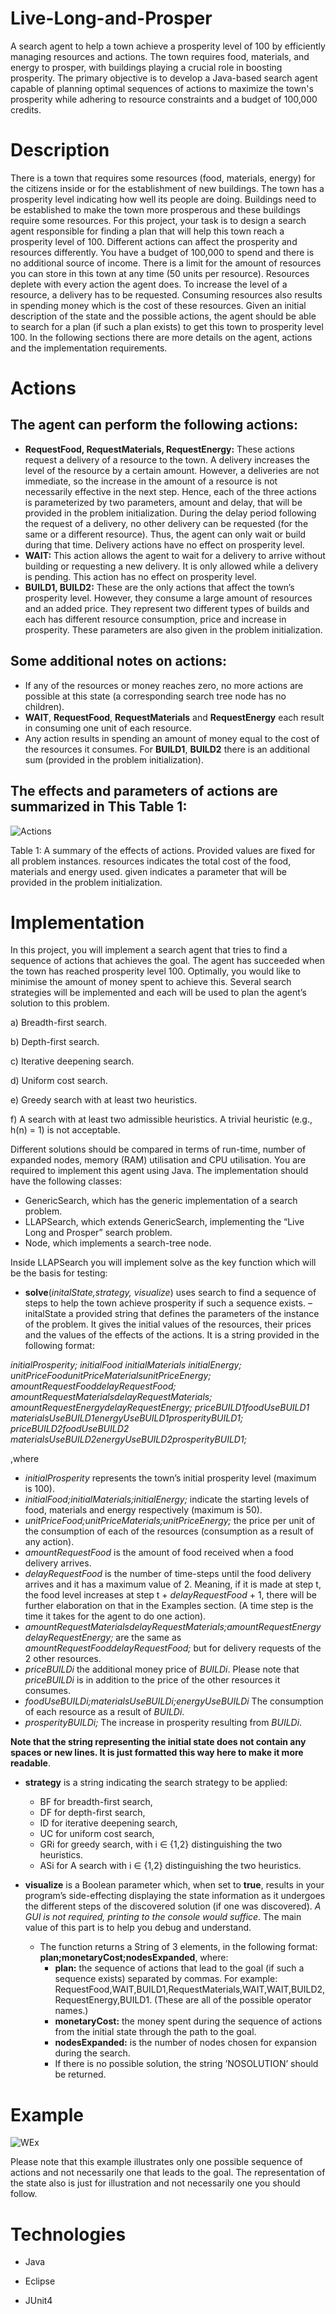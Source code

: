 # Live-Long-and-Prosper
A search agent to help a town achieve a prosperity level of 100 by efficiently managing resources and actions. The town requires food, materials, and energy to prosper, with buildings playing a crucial role in boosting prosperity. The primary objective is to develop a Java-based search agent capable of planning optimal sequences of actions to maximize the town's prosperity while adhering to resource constraints and a budget of 100,000 credits.

# Description
There is a town that requires some resources (food, materials, energy) for the citizens inside or for the establishment of new buildings. The town has a prosperity level indicating how well its people are doing. Buildings need to be established to make the town more prosperous and these buildings require some resources. For this project, your task is to design a search agent responsible for finding a plan that will help this town reach a prosperity level of 100. Different actions can affect the prosperity and resources differently. You have a budget of 100,000 to spend and there is no additional source of income. There is a limit for the amount of resources you can store in this town at any time (50 units per resource). Resources deplete with every action the agent does. To increase the level of a resource, a delivery has to be requested. Consuming resources also results in spending money which is the cost of these resources. Given an initial description of the state and the possible actions, the agent should be able to search for a plan (if such a plan exists) to get this town to prosperity level 100. In the following sections there are more details on the agent, actions and the implementation requirements.

# Actions
## The agent can perform the following actions:
- **RequestFood, RequestMaterials, RequestEnergy:** These actions request a delivery of a resource to the town. A delivery increases the level of the resource by a certain amount. However, a deliveries are not immediate, so the increase in the amount of a resource is not necessarily effective in the next step. Hence, each of the three actions is parameterized by two parameters, amount and delay, that will be provided in the problem initialization. During the delay period following the request of a delivery, no other delivery can be requested (for the same or a different resource). Thus, the agent can only wait or build during that time. Delivery actions have no effect on prosperity level.
- **WAIT:** This action allows the agent to wait for a delivery to arrive without building or requesting a new delivery. It is only allowed while a delivery is pending. This action has no effect on prosperity level.
- **BUILD1, BUILD2:** These are the only actions that affect the town’s prosperity level. However, they consume a large amount of resources and an added price. They represent two different types of builds and each has different resource consumption, price and increase in prosperity. These parameters are also given in the problem initialization.
## Some additional notes on actions:
- If any of the resources or money reaches zero, no more actions are possible at this state (a corresponding search tree node has no children).
- **WAIT**, **RequestFood**, **RequestMaterials** and **RequestEnergy** each result in consuming one unit of each resource.
- Any action results in spending an amount of money equal to the cost of the resources it consumes. For **BUILD1**, **BUILD2** there is an additional sum (provided in the problem initialization).

## The effects and parameters of actions are summarized in This Table 1:

![Actions](https://github.com/Khaledayman9/Live-Long-and-Prosper/assets/105018459/49d8233d-5130-4782-8bcb-43071a96d4d2)

Table 1: A summary of the effects of actions. Provided values are fixed for all problem instances. resources indicates the total cost of the food, materials and energy used. given indicates a parameter that will be provided in the problem initialization.

# Implementation
In this project, you will implement a search agent that tries to find a sequence of actions that achieves the goal. The agent has succeeded when the town has reached prosperity level 100. Optimally, you would like to minimise the amount of money spent to achieve this. Several search strategies will be implemented and each will be used to plan the agent’s solution to this problem.

a) Breadth-first search.
 
b) Depth-first search.
 
c) Iterative deepening search.
 
d) Uniform cost search.
 
e) Greedy search with at least two heuristics.
 
f) A search with at least two admissible heuristics. A trivial heuristic (e.g., h(n) = 1) is not acceptable.

Different solutions should be compared in terms of run-time, number of expanded nodes, memory (RAM) utilisation and CPU utilisation. You are required to implement this agent using Java. The implementation should have the following classes:
- GenericSearch, which has the generic implementation of a search problem.
- LLAPSearch, which extends GenericSearch, implementing the “Live Long and Prosper” search problem.
- Node, which implements a search-tree node.

Inside LLAPSearch you will implement solve as the key function which will be the basis for testing:

- **solve**(*initalState,strategy, visualize*) uses search to find a sequence of steps to help the town achieve prosperity if such a sequence exists.
  – initalState a provided string that defines the parameters of the instance of the problem. It gives the initial values of the resources, their prices and the values of the effects of the actions. It is a string provided in the following format:

 *initialProsperity;
 initialFood initialMaterials initialEnergy;
 unitPriceFoodunitPriceMaterialsunitPriceEnergy;
 amountRequestFooddelayRequestFood;
 amountRequestMaterialsdelayRequestMaterials;
 amountRequestEnergydelayRequestEnergy;
 priceBUILD1foodUseBUILD1
 materialsUseBUILD1energyUseBUILD1prosperityBUILD1;
 priceBUILD2foodUseBUILD2
 materialsUseBUILD2energyUseBUILD2prosperityBUILD1;*
 
 ,where
 - *initialProsperity* represents the town’s initial prosperity level (maximum is 100).
 - *initialFood;initialMaterials;initialEnergy;* indicate the starting levels of food, materials and energy respectively (maximum is 50).
 - *unitPriceFood;unitPriceMaterials;unitPriceEnergy;* the price per unit of the consumption of each of the resources (consumption as a result of any action).
 - *amountRequestFood* is the amount of food received when a food delivery arrives.
 - *delayRequestFood* is the number of time-steps until the food delivery arrives and it has a maximum value of 2. Meaning, if it is made at step t, the food level increases at step t + *delayRequestFood* + 1, there will be further elaboration on that in the Examples section. (A time step is the time it takes for the agent to do one action).
 - *amountRequestMaterialsdelayRequestMaterials;amountRequestEnergydelayRequestEnergy;* are the same as *amountRequestFooddelayRequestFood;* but for delivery requests of the 2 other resources.
 - *priceBUILDi* the additional money price of *BUILDi*. Please note that *priceBUILDi* is in addition to the price of the other resources it consumes.
 - *foodUseBUILDi;materialsUseBUILDi;energyUseBUILDi* The consumption of each resource as a result of *BUILDi*.
 - *prosperityBUILDi;* The increase in prosperity resulting from *BUILDi*.

**Note that the string representing the initial state does not contain any spaces or new lines. It is just formatted this way here to make it more readable**.

- **strategy** is a string indicating the search strategy to be applied:
  - BF for breadth-first search,
  - DF for depth-first search,
  - ID for iterative deepening search,
  - UC for uniform cost search,
  - GRi for greedy search, with i ∈ {1,2} distinguishing the two heuristics.
  - ASi for A search with i ∈ {1,2} distinguishing the two heuristics.
  
- **visualize** is a Boolean parameter which, when set to **true**, results in your program’s side-effecting displaying the state information as it undergoes the different steps of the discovered solution (if one was discovered). *A GUI is not required, printing to the console would suffice*. The main value of this part is to help you debug and understand.
  - The function returns a String of 3 elements, in the following format: **plan;monetaryCost;nodesExpanded**, where:
    - **plan:** the sequence of actions that lead to the goal (if such a sequence exists) separated by commas. For example: RequestFood,WAIT,BUILD1,RequestMaterials,WAIT,WAIT,BUILD2,RequestEnergy,BUILD1. (These are all of the possible operator names.)
    - **monetaryCost:** the money spent during the sequence of actions from the initial state through the path to the goal.
    - **nodesExpanded:** is the number of nodes chosen for expansion during the search.
    -  If there is no possible solution, the string ’NOSOLUTION’ should be returned.


# Example

![WEx](https://github.com/Khaledayman9/Live-Long-and-Prosper/assets/105018459/4eab8e5c-7163-4e1b-b762-35058461632e)

Please note that this example illustrates only one possible sequence of actions and not necessarily one that leads to the goal. The representation of the state also is just for illustration and not necessarily one you should follow.


# Technologies
- Java
  
- Eclipse
  
- JUnit4


